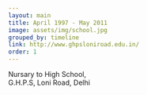 ```yaml
---
layout: main
title: April 1997 - May 2011
image: assets/img/school.jpg
grouped_by: timeline
link: http://www.ghpsloniroad.edu.in/
order: 1
---
```


Nursary to High School,<br>
 G.H.P.S, Loni Road, Delhi
